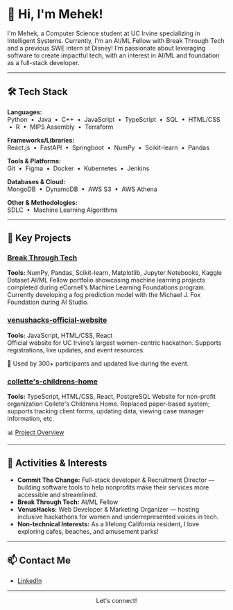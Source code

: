 <!-- MehekB's GitHub Profile README -->

# 👋 Hi, I'm Mehek!

I'm Mehek, a Computer Science student at UC Irvine specializing in Intelligent Systems. Currently, I'm an AI/ML Fellow with Break Through Tech and a previous SWE intern at Disney! I’m passionate about leveraging software to create impactful tech, with an interest in AI/ML and foundation as a full-stack developer.

---

## 🛠️ Tech Stack

**Languages:**  
Python &nbsp;•&nbsp; Java &nbsp;•&nbsp; C++ &nbsp;•&nbsp; JavaScript &nbsp;•&nbsp; TypeScript &nbsp;•&nbsp; SQL &nbsp;•&nbsp; HTML/CSS &nbsp;•&nbsp; R &nbsp;•&nbsp; MIPS Assembly &nbsp;•&nbsp; Terraform

**Frameworks/Libraries:**  
React.js &nbsp;•&nbsp; FastAPI &nbsp;•&nbsp; Springboot &nbsp;•&nbsp; NumPy &nbsp;•&nbsp; Scikit-learn &nbsp;•&nbsp; Pandas

**Tools & Platforms:**  
Git &nbsp;•&nbsp; Figma &nbsp;•&nbsp; Docker &nbsp;•&nbsp; Kubernetes &nbsp;•&nbsp; Jenkins

**Databases & Cloud:**  
MongoDB &nbsp;•&nbsp; DynamoDB &nbsp;•&nbsp; AWS S3 &nbsp;•&nbsp; AWS Athena

**Other & Methodologies:**  
SDLC &nbsp;•&nbsp; Machine Learning Algorithms

---

## 🚀 Key Projects

### [Break Through Tech](https://github.com/MehekB/Break-Through-Tech-Portfolio)
**Tools:** NumPy, Pandas, Scikit-learn, Matplotlib, Jupyter Notebooks, Kaggle Dataset
AI/ML Fellow portfolio showcasing machine learning projects completed during eCornell’s Machine Learning Foundations program. Currently developing a fog prediction model with the Michael J. Fox Foundation during AI Studio.

### [venushacks-official-website](https://github.com/WICS-UCI/venushacks)
**Tools:** JavaScript, HTML/CSS, React  
Official website for UC Irvine’s largest women-centric hackathon. Supports registrations, live updates, and event resources.  
  
🎉 Used by 300+ participants and updated live during the event.

### [collette's-childrens-home](https://github.com/ctc-uci/cch)
**Tools:** TypeScript, HTML/CSS, React, PostgreSQL
Website for non-profit organization Collete's Childrens Home. Replaced paper-based system; supports tracking client forms, updating data, viewing case manager information, etc.  
  
📊 [Project Overview](https://medium.com/@committhechange.uci/project-overview-colettes-children-s-home-ee60b1cb42ba)

---

## 🌊 Activities & Interests

- **Commit The Change:** Full-stack developer & Recruitment Director — building software tools to help nonprofits make their services more accessible and streamlined.
- **Break Through Tech:** AI/ML Fellow
- **VenusHacks:** Web Developer & Marketing Organizer — hosting inclusive hackathons for women and underrepresented voices in tech.
- **Non-technical Interests:** As a lifelong California resident, I love exploring cafes, beaches, and amusement parks! 

---

## 📫 Contact Me

- [LinkedIn](https://www.linkedin.com/in/mehek-bhatnagar-b81504245/)

---

<p align="center" style="font-size:14px">
Let's connect!
</p>
